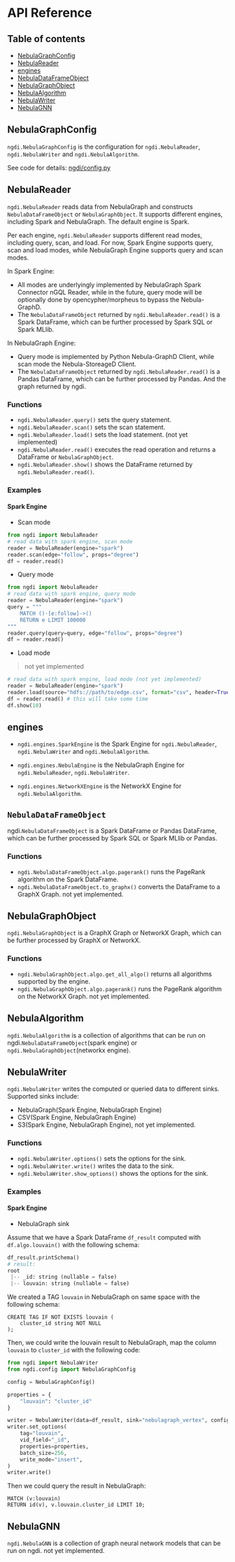 # API Reference

## Table of contents

- [NebulaGraphConfig](#NebulaGraphConfig)
- [NebulaReader](#NebulaReader)
- [engines](#engines)
- [NebulaDataFrameObject](#NebulaDataFrameObject)
- [NebulaGraphObject](#NebulaGraphObject)
- [NebulaAlgorithm](#NebulaAlgorithm)
- [NebulaWriter](#NebulaWriter)
- [NebulaGNN](#NebulaGNN)

## NebulaGraphConfig

`ngdi.NebulaGraphConfig` is the configuration for `ngdi.NebulaReader`, `ngdi.NebulaWriter` and `ngdi.NebulaAlgorithm`.

See code for details: [ngdi/config.py](../ngdi/config.py)

## NebulaReader

`ngdi.NebulaReader` reads data from NebulaGraph and constructs `NebulaDataFrameObject` or `NebulaGraphObject`.
It supports different engines, including Spark and NebulaGraph. The default engine is Spark.

Per each engine, `ngdi.NebulaReader` supports different read modes, including query, scan, and load.
For now, Spark Engine supports query, scan and load modes, while NebulaGraph Engine supports query and scan modes.

In Spark Engine:
- All modes are underlyingly implemented by NebulaGraph Spark Connector nGQL Reader, while in the future, query mode will be optionally done by opencypher/morpheus to bypass the Nebula-GraphD.
- The `NebulaDataFrameObject` returned by `ngdi.NebulaReader.read()` is a Spark DataFrame, which can be further processed by Spark SQL or Spark MLlib.

In NebulaGraph Engine:
- Query mode is implemented by Python Nebula-GraphD Client, while scan mode the Nebula-StoreageD Client.
- The `NebulaDataFrameObject` returned by `ngdi.NebulaReader.read()` is a Pandas DataFrame, which can be further processed by Pandas. And the graph returned by ngdi.

### Functions

- `ngdi.NebulaReader.query()` sets the query statement.
- `ngdi.NebulaReader.scan()` sets the scan statement.
- `ngdi.NebulaReader.load()` sets the load statement. (not yet implemented)
- `ngdi.NebulaReader.read()` executes the read operation and returns a DataFrame or `NebulaGraphObject`.
- `ngdi.NebulaReader.show()` shows the DataFrame returned by `ngdi.NebulaReader.read()`.

### Examples

#### Spark Engine

- Scan mode

```python
from ngdi import NebulaReader
# read data with spark engine, scan mode
reader = NebulaReader(engine="spark")
reader.scan(edge="follow", props="degree")
df = reader.read()
```

- Query mode

```python
from ngdi import NebulaReader
# read data with spark engine, query mode
reader = NebulaReader(engine="spark")
query = """
    MATCH ()-[e:follow]->()
    RETURN e LIMIT 100000
"""
reader.query(query=query, edge="follow", props="degree")
df = reader.read()
```

- Load mode

> not yet implemented

```python
# read data with spark engine, load mode (not yet implemented)
reader = NebulaReader(engine="spark")
reader.load(source="hdfs://path/to/edge.csv", format="csv", header=True, schema="src: string, dst: string, rank: int")
df = reader.read() # this will take some time
df.show(10)
```

## engines

- `ngdi.engines.SparkEngine` is the Spark Engine for `ngdi.NebulaReader`, `ngdi.NebulaWriter` and `ngdi.NebulaAlgorithm`.

- `ngdi.engines.NebulaEngine` is the NebulaGraph Engine for `ngdi.NebulaReader`, `ngdi.NebulaWriter`.

- `ngdi.engines.NetworkXEngine` is the NetworkX Engine for `ngdi.NebulaAlgorithm`.

## `NebulaDataFrameObject`

ngdi.`NebulaDataFrameObject` is a Spark DataFrame or Pandas DataFrame, which can be further processed by Spark SQL or Spark MLlib or Pandas.

### Functions

- `ngdi.NebulaDataFrameObject.algo.pagerank()` runs the PageRank algorithm on the Spark DataFrame.
- `ngdi.NebulaDataFrameObject.to_graphx()` converts the DataFrame to a GraphX Graph. not yet implemented.

## NebulaGraphObject

`ngdi.NebulaGraphObject` is a GraphX Graph or NetworkX Graph, which can be further processed by GraphX or NetworkX.

### Functions

- `ngdi.NebulaGraphObject.algo.get_all_algo()` returns all algorithms supported by the engine.
- `ngdi.NebulaGraphObject.algo.pagerank()` runs the PageRank algorithm on the NetworkX Graph. not yet implemented.

## NebulaAlgorithm

`ngdi.NebulaAlgorithm` is a collection of algorithms that can be run on ngdi.`NebulaDataFrameObject`(spark engine) or `ngdi.NebulaGraphObject`(networkx engine).

## NebulaWriter

`ngdi.NebulaWriter` writes the computed or queried data to different sinks.
Supported sinks include:
- NebulaGraph(Spark Engine, NebulaGraph Engine)
- CSV(Spark Engine, NebulaGraph Engine)
- S3(Spark Engine, NebulaGraph Engine), not yet implemented.

### Functions

- `ngdi.NebulaWriter.options()` sets the options for the sink.
- `ngdi.NebulaWriter.write()` writes the data to the sink.
- `ngdi.NebulaWriter.show_options()` shows the options for the sink.

### Examples

#### Spark Engine

- NebulaGraph sink

Assume that we have a Spark DataFrame `df_result` computed with `df.algo.louvain()` with the following schema:

```python
df_result.printSchema()
# result:
root
 |-- _id: string (nullable = false)
 |-- louvain: string (nullable = false)
```

We created a TAG `louvain` in NebulaGraph on same space with the following schema:

```ngql
CREATE TAG IF NOT EXISTS louvain (
    cluster_id string NOT NULL
);
```

Then, we could write the louvain result to NebulaGraph, map the column `louvain` to `cluster_id` with the following code:

```python
from ngdi import NebulaWriter
from ngdi.config import NebulaGraphConfig

config = NebulaGraphConfig()

properties = {
    "louvain": "cluster_id"
}

writer = NebulaWriter(data=df_result, sink="nebulagraph_vertex", config=config, engine="spark")
writer.set_options(
    tag="louvain",
    vid_field="_id",
    properties=properties,
    batch_size=256,
    write_mode="insert",
)
writer.write()
```

Then we could query the result in NebulaGraph:

```cypher
MATCH (v:louvain)
RETURN id(v), v.louvain.cluster_id LIMIT 10;
```


## NebulaGNN

`ngdi.NebulaGNN` is a collection of graph neural network models that can be run on ngdi. not yet implemented.
